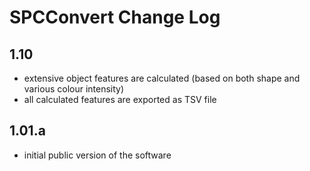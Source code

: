 # SPCConvert Change Log


## 1.10

- extensive object features are calculated (based on both shape and various colour intensity)
- all calculated features are exported as TSV file

## 1.01.a

- initial public version of the software